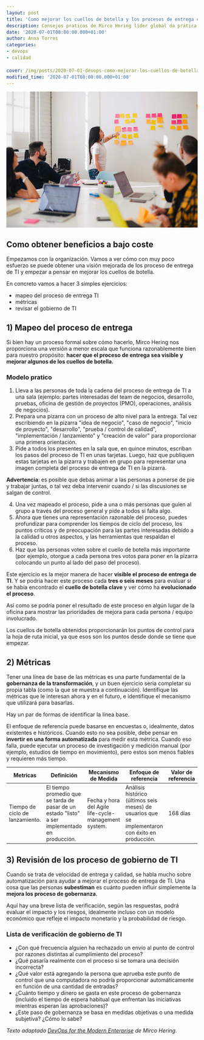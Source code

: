 ```yaml
---
layout: post
title: 'Como mejorar los cuellos de botella y los procesos de entrega con DevOps'
description: Consejos praticos de Mirco Hering líder global da prática de DevOps
date: '2020-07-01T08:00:00.000+01:00'
author: Anna Torres
categories: 
- devops
- calidad

cover: /img/posts/2020-07-01-devops-como-mejorar-los-cuellos-de-botella-y-los-procesos-de-entrega-thumb.jpg
modified_time: '2020-07-01T08:00:00.000+01:00'
---
```

![DevOps - Los consejos de Mirco Hering uno de los exponentes del movimiento DevOps a nivel mondial](/img/posts/2020-07-01-devops-como-mejorar-los-cuellos-de-botella-y-los-procesos-de-entrega.jpg)

## Como obtener beneficios a bajo coste

Empezamos con la organización. Vamos a ver cómo con muy poco esfuerzo se puede obtener una visión mejorada de los proceso de entrega de TI y empezar a pensar en mejorar los cuellos de botella.

En concreto vamos a hacer 3 simples ejercicios: 

- mapeo del proceso de entrega TI 
- métricas 
- revisar el gobierno de TI



## 1) Mapeo del proceso de entrega

Si bien hay un proceso formal sobre cómo hacerlo, Mirco Hering nos proporciona una versión a menor escala que funciona razonablemente bien para nuestro propósito: **hacer que el proceso de entrega sea visible y mejorar algunos de los cuellos de botella.**

### Modelo pratico

1. Lleva a las personas de toda la cadena del proceso de entrega de TI a una sala (ejemplo: partes interesadas del team de negocios, desarrollo, pruebas, oficina de gestión de proyectos (PMO), operaciones, análisis de negocios).
2. Prepara una pizarra con un proceso de alto nivel para la entrega. Tal vez escribiendo en la pizarra "idea de negocio", "caso de negocio", "inicio de proyecto", "desarrollo", "prueba / control de calidad", "implementación / lanzamiento" y "creación de valor" para proporcionar una primera orientación.
3. Pide a todos los presentes en la sala que, en quince minutos, escriban los pasos del proceso de TI en unas tarjetas. Luego, haz que publiquen estas tarjetas en la pizarra y trabajen en grupo para representar una imagen completa del proceso de entrega de TI en la pizarra. 
   

**Advertencia**: es posible que debas animar a las personas a ponerse de pie y trabajar juntas, o tal vez deba intervenir cuando / si las discusiones se salgan de control.

4. Una vez mapeado el proceso, pide a una o más personas que guíen al grupo a través del proceso general y pide a todos si falta algo.
5. Ahora que tienes una representación razonable del proceso, puedes profundizar para comprender los tiempos de ciclo del proceso, los puntos críticos y de preocupación para las partes interesadas debido a la calidad u otros aspectos, y las herramientas que respaldan el proceso.
6. Haz que las personas voten sobre el cuello de botella más importante (por ejemplo, otorgue a cada persona tres votos para poner en la pizarra colocando un punto al lado del paso del proceso).

Este ejercicio es la mejor manera de hacer **visible el proceso de entrega de TI**. Y se podria hacer este proceso cada **tres o seis meses** para evaluar si se había encontrado el **cuello de botella clave** y ver cómo ha **evolucionado el proceso**. 

Así como se podría poner el resultado de este proceso en algún lugar de la oficina para mostrar las prioridades de mejora para cada persona / equipo involucrado. 

Los cuellos de botella obtenidos proporcionarán los puntos de control para la hoja de ruta inicial, ya que esos son los puntos desde donde se tiene que empezar.



## 2) Métricas

Tener una línea de base de las métricas es una parte fundamental de la **gobernanza de la transformación**, y un buen ejercicio seria completar su propia tabla (como la que se muestra a continuación). Identifique las métricas que le interesan ahora y en el futuro, e identifique el mecanismo que utilizará para basarlas. 

Hay un par de formas de identificar la línea base. 

El enfoque de referencia puede basarse en encuestas o, idealmente, datos existentes e históricos. Cuando esto no sea posible, debe pensar en **invertir en una forma automatizada** para medir esta métrica. Cuando eso falla, puede ejecutar un proceso de investigación y medición manual (por ejemplo, estudios de tiempo en movimiento), pero estos son menos fiables y requieren más tiempo.

| Metricas                        | Definición                                                   | Mecanismo de Medida                                  | Enfoque de referencia                                        | Valor de referencia |
| ------------------------------- | ------------------------------------------------------------ | ---------------------------------------------------- | ------------------------------------------------------------ | ------------------- |
| Tiempo de ciclo de lanzamiento. | El tiempo promedio que se tarda de pasar de un estado "listo" a ser implementado en producción. | Fecha y hora del Agile life-cycle-management system. | Análisis histórico (últimos seis meses) de usuarios que se implementaron con éxito en producción. | 168 días            |



## 3) Revisión de los proceso de gobierno de TI

Cuando se trata de velocidad de entrega y calidad, se habla mucho sobre automatización para ayudar a mejorar el proceso de entrega de TI. Una cosa que las personas **subestiman** es cuánto pueden influir simplemente la **mejora los proceso de gobernanza**. 

Aquí hay una breve lista de verificación, según las respuestas, podrá evaluar el impacto y los riesgos, idealmente incluso con un modelo económico que refleje el impacto monetario y la probabilidad de riesgo.

### Lista de verificación de gobierno de TI

- ¿Con qué frecuencia alguien ha rechazado un envío al punto de control por razones distintas al cumplimiento del proceso?
-  ¿Qué pasaría realmente con el proceso si se tomara una decisión incorrecta?
- ¿Qué valor está agregando la persona que aprueba este punto de control que una computadora no podría proporcionar automáticamente en función de una cantidad de entradas?
- ¿Cuánto tiempo y dinero se gasta en este proceso de gobernanza (incluido el tiempo de espera habitual que enfrentan las iniciativas mientras esperan las aprobaciones)?
- ¿Este paso de gobernanza se basa en medidas objetivas o una medida subjetiva? ¿Cómo lo sabe?



*Texto adaptado* [*DevOps for the Modern Enterprise*](https://itrevolution.com/book/devops_modern_enterprise/) *de Mirco Hering.*